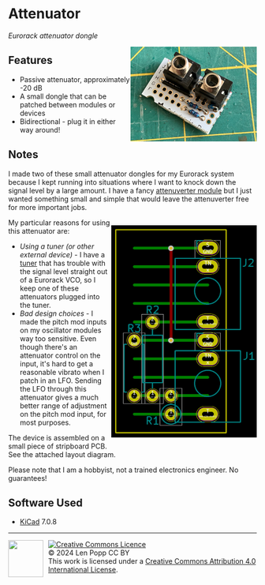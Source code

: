 # Attenuator

_Eurorack attenuator dongle_

<img src="Attenuator.jpg" style="float:right">

## Features
- Passive attenuator, approximately -20 dB
- A small dongle that can be patched between modules or devices
- Bidirectional - plug it in either way around!

## Notes
I made two of these small attenuator dongles for my Eurorack system because I kept running into situations where I want to knock down the signal level by a large amount. I have a fancy [attenuverter module](../../modules/Attenuverter/) but I just wanted something small and simple that would leave the attenuverter free for more important jobs.

<div style="float:right">

[<img src="layout.png">](layout.png)</div>

My particular reasons for using this attenuator are:
* _Using a tuner (or other external device)_ - I have a [tuner](https://www.korg.com/caen/products/tuners/ot_120/) that has trouble with the signal level straight out of a Eurorack VCO, so I keep one of these attenuators plugged into the tuner.
* _Bad design choices_ - I made the pitch mod inputs on my oscillator modules way too sensitive. Even though there's an attenuator control on the input, it's hard to get a reasonable vibrato when I patch in an LFO. Sending the LFO through this attenuator gives a much better range of adjustment on the pitch mod input, for most purposes.

The device is assembled on a small piece of stripboard PCB. See the attached layout diagram.

Please note that I am a hobbyist, not a trained electronics engineer. No guarantees!

## Software Used

* [KiCad](https://www.kicad.org/) 7.0.8

<hr /><div><div style="float:left; padding-right:10px;"><img src="https://i0.wp.com/www.oshwa.org/wp-content/uploads/2014/03/oshw-logo-100-px.png" width=71 height=75 /></div><div style="padding-left:10px;"><a rel="license" href="http://creativecommons.org/licenses/by/4.0/"><img alt="Creative Commons Licence" style="border-width:0;" src="https://i.creativecommons.org/l/by/4.0/88x31.png" /></a><br />© 2024 Len Popp CC BY<br />This work is licensed under a <a rel="license" href="http://creativecommons.org/licenses/by/4.0/">Creative Commons Attribution 4.0 International License</a>.</div></div>
